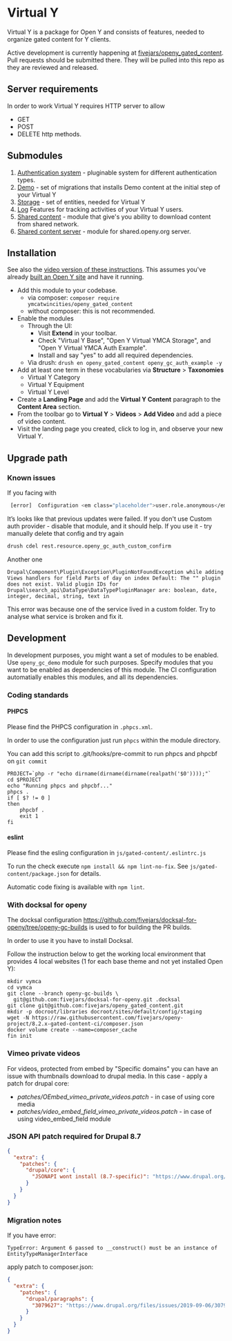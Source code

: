 # Virtual Y

Virtual Y is a package for Open Y and consists of features, needed to organize gated content for Y clients.

Active development is currently happening at [fivejars/openy_gated_content](https://github.com/fivejars/openy_gated_content). Pull requests should be submitted there. They will be pulled into this repo as they are reviewed and released.

## Server requirements
In order to work Virtual Y requires HTTP server to allow
- GET
- POST
- DELETE
http methods.

## Submodules

1. [Authentication system](https://github.com/ymcatwincities/openy_gated_content/tree/master/modules/openy_gc_auth) - pluginable system for different authentication types.
2. [Demo](https://github.com/ymcatwincities/openy_gated_content/tree/master/modules/openy_gc_demo) - set of migrations that installs Demo content at the initial step of your Virtual Y
3. [Storage](https://github.com/ymcatwincities/openy_gated_content/tree/master/modules/openy_gc_storage) - set of entities, needed for Virtual Y
4. [Log](https://github.com/ymcatwincities/openy_gated_content/tree/master/modules/openy_gc_log) Features for tracking activities of your Virtual Y users.
5. [Shared content](https://github.com/ymcatwincities/openy_gated_content/tree/master/modules/openy_gc_shared_content) - module that give's you ability to download content from shared network.
6. [Shared content server](https://github.com/ymcatwincities/openy_gated_content/tree/master/modules/openy_gc_shared_content_server) - module for shared.openy.org server.

## Installation

See also the [video version of these instructions](https://youtu.be/vlqv4ly3iak). This assumes you've already [built an Open Y site](https://github.com/ymcatwincities/openy-project#installation) and have it
 running.

- Add this module to your codebase.
  - via composer: `composer require ymcatwincities/openy_gated_content`
  - without composer: this is not recommended.
- Enable the modules
   - Through the UI:
     - Visit **Extend** in your toolbar.
     - Check "Virtual Y Base", "Open Y Virtual YMCA Storage", and "Open Y
      Virtual YMCA Auth Example".
      - Install and say "yes" to add all required dependencies.
   - Via drush: `drush en openy_gated_content
    openy_gc_auth_example -y`
- Add at least one term in these vocabularies via **Structure** > **Taxonomies**
  - Virtual Y Category
  - Virtual Y Equipment
  - Virtual Y Level
- Create a **Landing Page** and add the **Virtual Y Content** paragraph to the
 **Content Area** section.
- From the toolbar go to **Virtual Y** > **Videos** > **Add Video** and add a
 piece of video content.
- Visit the landing page you created, click to log in, and observe your new
 Virtual Y.

## Upgrade path

### Known issues

If you facing with
```sh
 [error]  Configuration <em class="placeholder">user.role.anonymous</em> depends on configuration (<em class="placeholder">rest.resource.openy_gc_auth_custom, rest.resource.openy_gc_auth_custom_confirm</em>) that will not exist after import.
```
It’s looks like that previous updates were failed.
If you don't use Custom auth provider - disable that module, and it should help.
If you use it - try manually delete that config and try again
```sh
drush cdel rest.resource.openy_gc_auth_custom_confirm
```

Another one
```
Drupal\Component\Plugin\Exception\PluginNotFoundException while adding Views handlers for field Parts of day on index Default: The "" plugin does not exist. Valid plugin IDs for Drupal\search_api\DataType\DataTypePluginManager are: boolean, date, integer, decimal, string, text in
```
This error was because one of the service lived in a custom folder.
Try to analyse what service is broken and fix it.


## Development

In development purposes, you might want a set of modules to be enabled. Use
`openy_gc_demo` module for such purposes. Specify modules that you want to be
enabled as dependencies of this module. The CI configuration automatially
enables this modules, and all its dependencies.

### Coding standards

#### PHPCS

Please find the PHPCS configuration in `.phpcs.xml`.

In order to use the configuration just run `phpcs` within the module directory.

You can add this script to .git/hooks/pre-commit to run phpcs and phpcbf on `git commit`
```shell script
PROJECT=`php -r "echo dirname(dirname(dirname(realpath('$0'))));"`
cd $PROJECT
echo "Running phpcs and phpcbf..."
phpcs .
if [ $? != 0 ]
then
    phpcbf .
    exit 1
fi
```

#### eslint

Please find the esling configuration in `js/gated-content/.eslintrc.js`

To run the check execute `npm install && npm lint-no-fix`. See
`js/gated-content/package.json` for details.

Automatic code fixing is available with `npm lint`.

### With docksal for openy

The docksal configuration
https://github.com/fivejars/docksal-for-openy/tree/openy-gc-builds is used to
for building the PR builds.

In order to use it you have to install Docksal.

Follow the instruction below to get the working local environment that provides
4 local websites (1 for each base theme and not yet installed Open Y):

```shell script
mkdir vymca
cd vymca
git clone --branch openy-gc-builds \
  git@github.com:fivejars/docksal-for-openy.git .docksal
git clone git@github.com:fivejars/openy_gated_content.git
mkdir -p docroot/libraries docroot/sites/default/config/staging
wget -N https://raw.githubusercontent.com/fivejars/openy-project/8.2.x-gated-content-ci/composer.json
docker volume create --name=composer_cache
fin init
```

### Vimeo private videos

For videos, protected from embed by "Specific domains" you can have an issue
with thumbnails download to drupal media. In this case - apply a patch
for drupal core:

* _patches/OEmbed\_vimeo\_private\_videos.patch_ - in case of using core media
* _patches/video\_embed\_field\_vimeo\_private\_videos.patch_ - in case of
using video_embed_field module


### JSON API patch required for Drupal 8.7

```json
{
  "extra": {
    "patches": {
      "drupal/core": {
        "JSONAPI wont install (8.7-specific)": "https://www.drupal.org/files/issues/2019-05-23/jsonapi_2996114.patch"
      }
    }
  }
}
```

### Migration notes
If you have error:
```
TypeError: Argument 6 passed to __construct() must be an instance of EntityTypeManagerInterface
```
apply patch to composer.json:
```json
{
  "extra": {
    "patches": {
      "drupal/paragraphs": {
        "3079627": "https://www.drupal.org/files/issues/2019-09-06/3079627-4.paragraphs.Argument-6-passed-to-construct.patch"
      }
    }
  }
}
```
